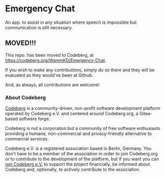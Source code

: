 # Emergency Chat

An app. to assist in any situation where speech is impossible but communication is still necessary.

## MOVED!!!

This repo. has been moved to Codeberg, at https://codeberg.org/WammKD/Emergency-Chat.

If you wish to make any contributions, simply do so there and they will be evaluated as they would've been at Github.

And, as always, all contributions are welcome!

### About Codeberg

[Codeberg](https://docs.codeberg.org/getting-started/what-is-codeberg/) is a community-driven, non-profit software development platform operated by Codeberg e.V. and centered around Codeberg.org, a Gitea-based software forge.

Codeberg is not a corporation but a community of free software enthusiasts providing a humane, non-commercial and privacy-friendly alternative to commercial services.

Codeberg e.V. is a registered association based in Berlin, Germany. You don't have to be a member of the association in order to join Codeberg.org or to contribute to the development of the platform, but if you want you can [join Codeberg e.V.](https://join.codeberg.org/) to support the project financially, be informed about Codeberg and, optionally, to actively contribute to the association.
